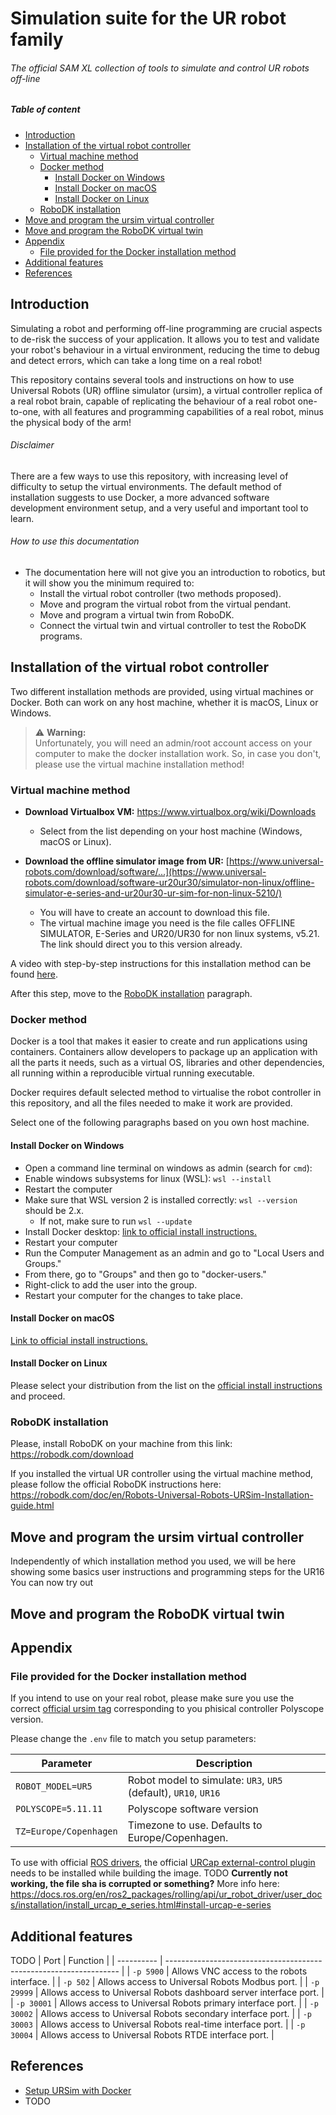 <!-- omit from toc -->
# Simulation suite for the UR robot family

<!-- omit from toc -->
###### The official SAM XL collection of tools to simulate and control UR robots off-line

<!-- omit from toc -->
##### Table of content

- [Introduction](#introduction)
- [Installation of the virtual robot controller](#installation-of-the-virtual-robot-controller)
  - [Virtual machine method](#virtual-machine-method)
  - [Docker method](#docker-method)
    - [Install Docker on Windows](#install-docker-on-windows)
    - [Install Docker on macOS](#install-docker-on-macos)
    - [Install Docker on Linux](#install-docker-on-linux)
  - [RoboDK installation](#robodk-installation)
- [Move and program the ursim virtual controller](#move-and-program-the-ursim-virtual-controller)
- [Move and program the RoboDK virtual twin](#move-and-program-the-robodk-virtual-twin)
- [Appendix](#appendix)
  - [File provided for the Docker installation method](#file-provided-for-the-docker-installation-method)
- [Additional features](#additional-features)
- [References](#references)


## Introduction

Simulating a robot and performing off-line programming are crucial aspects to de-risk the success of your application. It allows you to test and validate your robot's behaviour in a virtual environment, reducing the time to debug and detect errors, which can take a long time on a real robot!

This repository contains several tools and instructions on how to use Universal Robots (UR) offline simulator (ursim), a virtual controller replica of a real robot brain, capable of replicating the behaviour of a real robot one-to-one, with all features and programming capabilities of a real robot, minus the physical body of the arm!

<!-- omit from toc -->
###### Disclaimer

There are a few ways to use this repository, with increasing level of difficulty to setup the virtual environments.
The default method of installation suggests to use Docker, a more advanced software development environment setup, and a very useful and important tool to learn.

<!-- omit from toc -->
###### How to use this documentation

- The documentation here will not give you an introduction to robotics, but it will show you the minimum required to:
  - Install the virtual robot controller (two methods proposed).
  - Move and program the virtual robot from the virtual pendant.
  - Move and program a virtual twin from RoboDK.
  - Connect the virtual twin and virtual controller to test the RoboDK programs.

## Installation of the virtual robot controller

Two different installation methods are provided, using virtual machines or Docker. Both can work on any host machine, whether it is macOS, Linux or Windows.

> ⚠️ **Warning:** <br> Unfortunately, you will need an admin/root account access on your computer to make the docker installation work. So, in case you don't, please use the virtual machine installation method!

### Virtual machine method

- **Download Virtualbox VM:**
https://www.virtualbox.org/wiki/Downloads
  
  - Select from the list depending on your host machine (Windows, macOS or Linux). 

- **Download the offline simulator image from UR:**
[https://www.universal-robots.com/download/software/...](https://www.universal-robots.com/download/software-ur20ur30/simulator-non-linux/offline-simulator-e-series-and-ur20ur30-ur-sim-for-non-linux-5210/)

  - You will have to create an account to download this file.
  - The virtual machine image you need is the file calles OFFLINE SIMULATOR, E-Series and UR20/UR30 for non linux systems, v5.21. The link should direct you to this version already.

A video with step-by-step instructions for this installation method can be found [here](https://www.youtube.com/watch?v=oJGPTRlTMPM).

After this step, move to the [RoboDK installation](#robodk-installation) paragraph.


### Docker method

Docker is a tool that makes it easier to create and run applications using containers. Containers allow developers to package up an application with all the parts it needs, such as a virtual OS, libraries and other dependencies, all running within a reproducible virtual running executable.

Docker requires default selected method to virtualise the robot controller in this repository, and all the files needed to make it work are provided.

Select one of the following paragraphs based on you own host machine.

#### Install Docker on Windows

- Open a command line terminal on windows as  admin (search for `cmd`):
- Enable windows subsystems for linux (WSL):
`wsl --install`
- Restart the computer
- Make sure that WSL version 2 is installed correctly:
`wsl --version` should be 2.x.
  - If not, make sure to run `wsl --update`
- Install Docker desktop: [link to official install instructions.](https://docs.docker.com/desktop/setup/install/windows-install/)
- Restart your computer
- Run the Computer Management as an admin and go to "Local Users and Groups."
- From there, go to "Groups" and then go to "docker-users."
- Right-click to add the user into the group.
- Restart your computer for the changes to take place.

#### Install Docker on macOS

[Link to official install instructions.](https://docs.docker.com/desktop/setup/install/mac-install/)

#### Install Docker on Linux

Please select your distribution from the list on the [official install instructions](https://docs.docker.com/engine/install/) and proceed.

### RoboDK installation

Please, install RoboDK on your machine from this link:
https://robodk.com/download

If you installed the virtual UR controller using the virtual machine method, please follow the official RoboDK instructions here:
https://robodk.com/doc/en/Robots-Universal-Robots-URSim-Installation-guide.html

## Move and program the ursim virtual controller

Independently of which installation method you used, we will be here showing some basics user instructions and programming steps for the UR16
You can now try out 

## Move and program the RoboDK virtual twin


## Appendix

### File provided for the Docker installation method

If you intend to use on your real robot, please make sure you use the correct [official ursim tag](https://hub.docker.com/r/universalrobots/ursim_e-series/tags) corresponding to you phisical controller Polyscope version. 

Please change the `.env` file to match you setup parameters:

| Parameter              | Description                                                     |
| ---------------------- | --------------------------------------------------------------- |
| `ROBOT_MODEL=UR5`      | Robot model to simulate: `UR3`, `UR5` (default), `UR10`, `UR16` |
| `POLYSCOPE=5.11.11`    | Polyscope software version                                      |
| `TZ=Europe/Copenhagen` | Timezone to use. Defaults to Europe/Copenhagen.                 |

To use with official [ROS drivers](https://github.com/UniversalRobots/Universal_Robots_ROS2_Driver), the official [URCap external-control plugin](https://github.com/UniversalRobots/Universal_Robots_ExternalControl_URCap) needs to be installed while building the image.
TODO
**Currently not working, the file sha is corrupted or something?**
More info here: https://docs.ros.org/en/ros2_packages/rolling/api/ur_robot_driver/user_docs/installation/install_urcap_e_series.html#install-urcap-e-series


## Additional features

TODO
| Port       | Function                                                           |
| ---------- | ------------------------------------------------------------------ |
| `-p 5900`  | Allows VNC access to the robots interface.                         |
| `-p 502`   | Allows access to Universal Robots Modbus port.                     |
| `-p 29999` | Allows access to Universal Robots dashboard server interface port. |
| `-p 30001` | Allows access to Universal Robots primary interface port.          |
| `-p 30002` | Allows access to Universal Robots secondary interface port.        |
| `-p 30003` | Allows access to Universal Robots real-time interface port.        |
| `-p 30004` | Allows access to Universal Robots RTDE interface port.             |

## References

- [Setup URSim with Docker](https://docs.ros.org/en/rolling/p/ur_client_library/doc/setup/ursim_docker.html)
- TODO